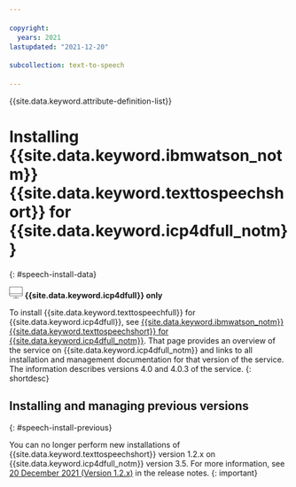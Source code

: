 ```yaml
---

copyright:
  years: 2021
lastupdated: "2021-12-20"

subcollection: text-to-speech

---
```


{{site.data.keyword.attribute-definition-list}}

# Installing {{site.data.keyword.ibmwatson_notm}} {{site.data.keyword.texttospeechshort}} for {{site.data.keyword.icp4dfull_notm}}
{: #speech-install-data}

![Cloud Pak for Data only](images/cloud-pak.png) **{{site.data.keyword.icp4dfull}} only**

To install {{site.data.keyword.texttospeechfull}} for {{site.data.keyword.icp4dfull}}, see [{{site.data.keyword.ibmwatson_notm}} {{site.data.keyword.texttospeechshort}} for {{site.data.keyword.icp4dfull_notm}}](https://www.ibm.com/docs/en/cloud-paks/cp-data/4.0?topic=services-watson-text-speech). That page provides an overview of the service on {{site.data.keyword.icp4dfull_notm}} and links to all installation and management documentation for that version of the service. The information describes versions 4.0 and 4.0.3 of the service.
{: shortdesc}

## Installing and managing previous versions
{: #speech-install-previous}

You can no longer perform new installations of {{site.data.keyword.texttospeechshort}} version 1.2.x on {{site.data.keyword.icp4dfull_notm}} version 3.5. For more information, see [20 December 2021 (Version 1.2.x)](/docs/text-to-speech?topic=text-to-speech-release-notes-data#text-to-speech-data-20december2021-12) in the release notes.
{: important}
